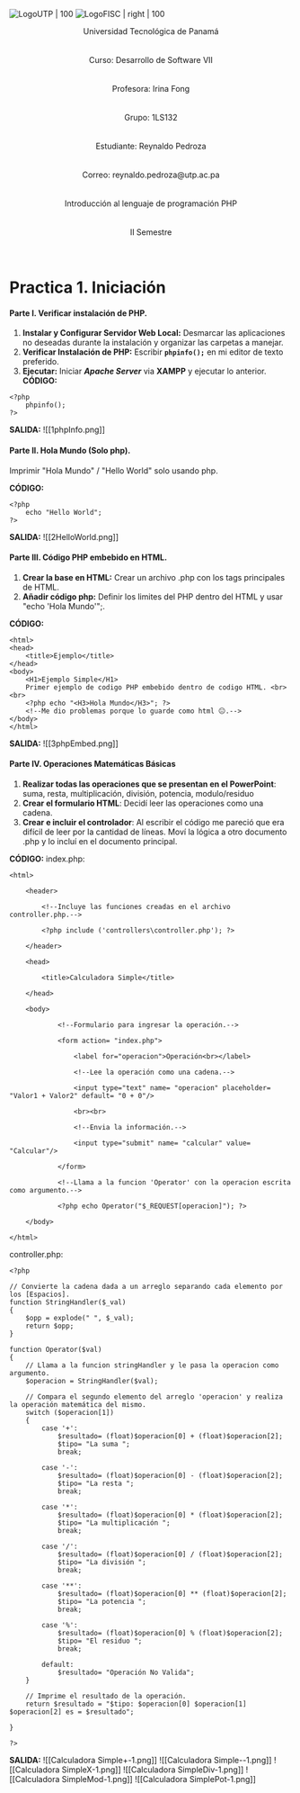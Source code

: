 ![LogoUTP | 100](https://utp.ac.pa/documentos/2015/imagen/logo_utp_1_72.png) ![LogoFISC | right | 100](https://fisc.utp.ac.pa/sites/fisc.utp.ac.pa/files/documentos/2020/imagen/logo_en_contactenos.png)

<p style= "text-align: center">
Universidad Tecnológica de Panamá <br><br><br>
Curso: Desarrollo de Software VII<br><br><br>
Profesora: Irina Fong<br><br><br>
Grupo: 1LS132<br><br><br>
Estudiante: Reynaldo Pedroza<br><br><br>
Correo: reynaldo.pedroza@utp.ac.pa<br><br><br>
Introducción al lenguaje de programación PHP<br><br><br>
II Semestre<br><br><br>
</p>

<div style= "page-break-after: always;"></div>

# Practica 1. Iniciación
#### Parte I. Verificar instalación de PHP.
1. **Instalar y Configurar Servidor Web Local:** Desmarcar las aplicaciones no deseadas durante la instalación y organizar las carpetas a manejar.
2. **Verificar Instalación de PHP:** Escribir **`phpinfo();`** en mi editor de texto preferido.
3. **Ejecutar:** Iniciar ***Apache Server*** via **XAMPP** y ejecutar lo anterior.
**CÓDIGO:**
```
<?php
    phpinfo();
?>
```
**SALIDA:**
![[1phpInfo.png]]

<div style= "page-break-after: always;"></div>

#### Parte II. Hola Mundo (Solo php).
Imprimir "Hola Mundo" / "Hello World" solo usando php.

**CÓDIGO:**
```
<?php
    echo "Hello World";
?>
```
**SALIDA:**
![[2HelloWorld.png]]

<div style= "page-break-after: always;"></div>

#### Parte III. Código PHP embebido en HTML.

1. **Crear la base en HTML:** Crear un archivo .php con los tags principales de HTML.
2. **Añadir código php:** Definir los limites del PHP dentro del HTML y usar "echo 'Hola Mundo'";.

**CÓDIGO:**
```
<html>
<head>
    <title>Ejemplo</title>
</head>
<body>
    <H1>Ejemplo Simple</H1>
    Primer ejemplo de codigo PHP embebido dentro de codigo HTML. <br><br>
    <?php echo "<H3>Hola Mundo</H3>"; ?>
    <!--Me dio problemas porque lo guarde como html 😐.-->
</body>
</html>
```
**SALIDA:**
![[3phpEmbed.png]]

<div style= "page-break-after: always;"></div>

#### Parte IV.  Operaciones Matemáticas Básicas

1. **Realizar todas las operaciones que se presentan en el PowerPoint**: suma, resta, multiplicación, división, potencia, modulo/residuo
2. **Crear el formulario HTML**: Decidí leer las operaciones como una cadena.
3. **Crear e incluir el controlador**: Al escribir el código me pareció que era difícil de leer por la cantidad de líneas. Moví la lógica a otro documento .php y lo incluí en el documento principal.

**CÓDIGO:**
index.php:
```
<html>

    <header>
    
        <!--Incluye las funciones creadas en el archivo controller.php.-->
        
        <?php include ('controllers\controller.php'); ?>
        
    </header>
    
    <head>
    
        <title>Calculadora Simple</title>
        
    </head>
    
    <body>
    
            <!--Formulario para ingresar la operación.-->
            
            <form action= "index.php">
            
                <label for="operacion">Operación<br></label>
                
                <!--Lee la operación como una cadena.-->
                
                <input type="text" name= "operacion" placeholder= "Valor1 + Valor2" default= "0 + 0"/>

                <br><br>

                <!--Envia la información.-->

                <input type="submit" name= "calcular" value= "Calcular"/>
  
            </form>

            <!--Llama a la funcion 'Operator' con la operacion escrita como argumento.-->

            <?php echo Operator("$_REQUEST[operacion]"); ?>

    </body>
    
</html>
```

controller.php:
```
<?php

// Convierte la cadena dada a un arreglo separando cada elemento por los [Espacios].
function StringHandler($_val)
{
    $opp = explode(" ", $_val);
    return $opp;
}

function Operator($val)
{
    // Llama a la funcion stringHandler y le pasa la operacion como argumento.
    $operacion = StringHandler($val);

    // Compara el segundo elemento del arreglo 'operacion' y realiza la operación matemática del mismo.
    switch ($operacion[1])
    {
        case '+':
            $resultado= (float)$operacion[0] + (float)$operacion[2];
            $tipo= "La suma ";
            break;

        case '-':
            $resultado= (float)$operacion[0] - (float)$operacion[2];
            $tipo= "La resta ";
            break;

        case '*':
            $resultado= (float)$operacion[0] * (float)$operacion[2];
            $tipo= "La multiplicación ";
            break;

        case '/':
            $resultado= (float)$operacion[0] / (float)$operacion[2];
            $tipo= "La división ";
            break;

        case '**':
            $resultado= (float)$operacion[0] ** (float)$operacion[2];
            $tipo= "La potencia ";
            break;

        case '%':
            $resultado= (float)$operacion[0] % (float)$operacion[2];
            $tipo= "El residuo ";
            break;

        default:
            $resultado= "Operación No Valida";
    }

    // Imprime el resultado de la operación.
    return $resultado = "$tipo: $operacion[0] $operacion[1] $operacion[2] es = $resultado";

}

?>
```

**SALIDA:**
![[Calculadora Simple+-1.png]]
![[Calculadora Simple--1.png]]
![[Calculadora SimpleX-1.png]]
![[Calculadora SimpleDiv-1.png]]
![[Calculadora SimpleMod-1.png]]
![[Calculadora SimplePot-1.png]]
